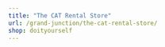 ```yaml
---
title: "The CAT Rental Store"
url: /grand-junction/the-cat-rental-store/
shop: doityourself
---
```

